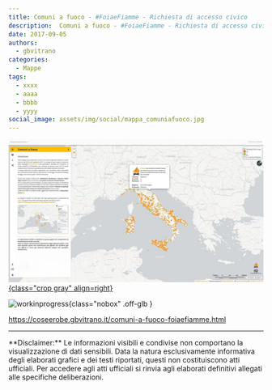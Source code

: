 ```yaml
---
title: Comuni a fuoco - #FoiaeFiamme - Richiesta di accesso civico
description:  Comuni a fuoco - #FoiaeFiamme - Richiesta di accesso civico
date: 2017-09-05
authors:
  - gbvitrano
categories:
  - Mappe
tags:
  - xxxx
  - aaaa
  - bbbb
  - yyyy
social_image: assets/img/social/mappa_comuniafuoco.jpg
--- 
```

<style>.md-typeset code { background-color: #fff0;} 
</style>
[![mappa_comuniafuoco](mappa_comuniafuoco.jpg "Comuni a fuoco - #FoiaeFiamme - Richiesta di accesso civico" ){class="crop gray" align=right}](index.md) 

![workinprogress](https://coseerobe.it/assets/img/workinprogress.jpg "Work in progress"){class="nobox" .off-glb }
<!-- more -->

https://coseerobe.gbvitrano.it/comuni-a-fuoco-foiaefiamme.html

<hr>
**Disclaimer:** Le informazioni visibili e condivise non comportano la visualizzazione di dati sensibili. Data la natura esclusivamente informativa degli elaborati grafici e dei testi riportati, questi non costituiscono atti ufficiali. Per accedere agli atti ufficiali si rinvia agli elaborati definitivi allegati alle specifiche deliberazioni.